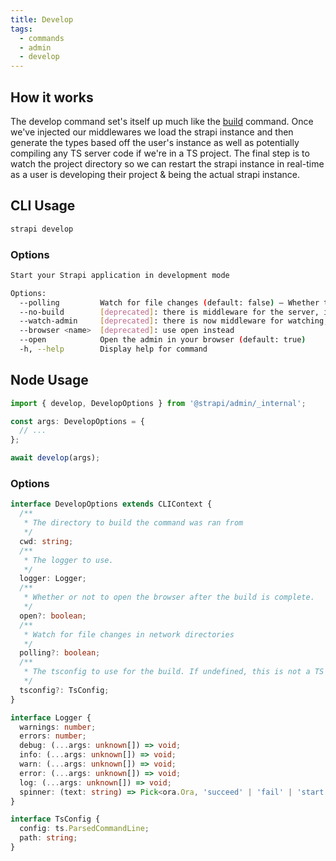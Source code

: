 ```yaml
---
title: Develop
tags:
  - commands
  - admin
  - develop
---
```


## How it works

The develop command set's itself up much like the [build](build) command. Once we've injected our middlewares we load the strapi instance and then generate the types based off the user's instance as well as potentially compiling any TS server code if we're in a TS project. The final step is to watch the project directory so we can restart the strapi instance in real-time as a user is developing their project & being the actual strapi instance.

## CLI Usage

```bash
strapi develop
```

### Options

```bash
Start your Strapi application in development mode

Options:
  --polling         Watch for file changes (default: false) – Whether to use fs.watchFile (backed by polling), or fs.watch, this is passed directly to chokidar
  --no-build        [deprecated]: there is middleware for the server, it is no longer a separate process
  --watch-admin     [deprecated]: there is now middleware for watching, it is no longer a separate process
  --browser <name>  [deprecated]: use open instead
  --open            Open the admin in your browser (default: true)
  -h, --help        Display help for command
```

## Node Usage

```ts
import { develop, DevelopOptions } from '@strapi/admin/_internal';

const args: DevelopOptions = {
  // ...
};

await develop(args);
```

### Options

```ts
interface DevelopOptions extends CLIContext {
  /**
   * The directory to build the command was ran from
   */
  cwd: string;
  /**
   * The logger to use.
   */
  logger: Logger;
  /**
   * Whether or not to open the browser after the build is complete.
   */
  open?: boolean;
  /**
   * Watch for file changes in network directories
   */
  polling?: boolean;
  /**
   * The tsconfig to use for the build. If undefined, this is not a TS project.
   */
  tsconfig?: TsConfig;
}

interface Logger {
  warnings: number;
  errors: number;
  debug: (...args: unknown[]) => void;
  info: (...args: unknown[]) => void;
  warn: (...args: unknown[]) => void;
  error: (...args: unknown[]) => void;
  log: (...args: unknown[]) => void;
  spinner: (text: string) => Pick<ora.Ora, 'succeed' | 'fail' | 'start' | 'text'>;
}

interface TsConfig {
  config: ts.ParsedCommandLine;
  path: string;
}
```
